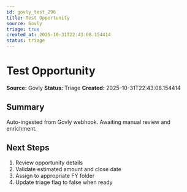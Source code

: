 ```yaml
---
id: govly_test_296
title: Test Opportunity
source: Govly
triage: true
created_at: 2025-10-31T22:43:08.154414
status: triage
---
```


# Test Opportunity

**Source:** Govly
**Status:** Triage
**Created:** 2025-10-31T22:43:08.154414

## Summary

Auto-ingested from Govly webhook. Awaiting manual review and enrichment.

## Next Steps

1. Review opportunity details
2. Validate estimated amount and close date
3. Assign to appropriate FY folder
4. Update triage flag to false when ready
